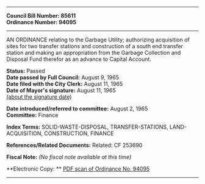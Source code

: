 * * * * *  
  
**Council Bill Number: [](#h0)[](#h2)85611**   
**Ordinance Number: 94095**  
  
* * * * *  
  
AN ORDINANCE relating to the Garbage Utility; authorizing acquisition of sites for two transfer stations and construction of a south end transfer station and making an appropriation from the Garbage Collection and Disposal Fund therefor as an advance to Capital Account.  
  
**Status:** Passed   
**Date passed by Full Council:** August 9, 1965   
**Date filed with the City Clerk:** August 11, 1965   
**Date of Mayor's signature:** August 11, 1965   
[(about the signature date)](/~public/approvaldate.htm)   
  
  
**Date introduced/referred to committee:** August 2, 1965   
**Committee:** Finance   
  
**Index Terms:** SOLID-WASTE-DISPOSAL, TRANSFER-STATIONS, LAND-ACQUISITION, CONSTRUCTION, FINANCE  
  
**References/Related Documents:** Related: CF 253690  
  
**Fiscal Note:** *(No fiscal note available at this time)*  
  
**Electronic Copy: ** [PDF scan of Ordinance No. 94095](/~archives/Ordinances/Ord_94095.pdf)  
  
* * * * *  
